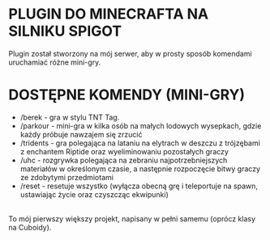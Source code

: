 # PLUGIN DO MINECRAFTA NA SILNIKU SPIGOT
Plugin został stworzony na mój serwer, aby w prosty sposób komendami uruchamiać różne mini-gry.

# DOSTĘPNE KOMENDY (MINI-GRY)
- /berek - gra w stylu TNT Tag.
- /parkour - mini-gra w kilka osób na małych lodowych wysepkach, gdzie każdy próbuje nawzajem się zrzucić
- /tridents - gra polegająca na lataniu na elytrach w deszczu z trójzębami z enchantem Riptide oraz wyeliminowaniu pozostałych graczy
- /uhc - rozgrywka polegająca na zebraniu najpotrzebniejszych materiałów w określonym czasie, a następnie rozpoczęcie bitwy graczy ze zdobytymi przedmiotami 
- /reset - resetuje wszystko (wyłącza obecną grę i teleportuje na spawn, ustawiając życie oraz czyszcząc ekwipunki)

<br>
To mój pierwszy większy projekt, napisany w pełni samemu (oprócz klasy na Cuboidy).